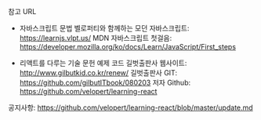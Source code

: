 참고 URL

* 자바스크립트 문법
벨로퍼티와 함께하는 모던 자바스크립트: https://learnjs.vlpt.us/
MDN 자바스크립트 첫걸음: https://developer.mozilla.org/ko/docs/Learn/JavaScript/First_steps

* 리액트를 다루는 기술 문헌 예제 코드
길벗출판사 웹사이트: http://www.gilbutkid.co.kr/renew/
길벗출판사 GIT: https://github.com/gilbutITbook/080203
저자 Github: https://github.com/velopert/learning-react

공지사항: https://github.com/velopert/learning-react/blob/master/update.md

